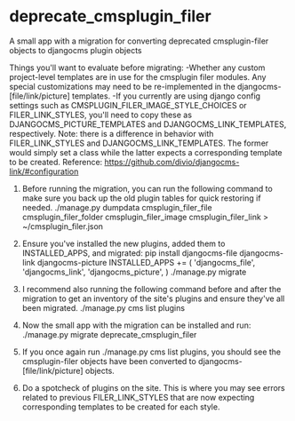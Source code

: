 # deprecate_cmsplugin_filer
A small app with a migration for converting deprecated cmsplugin-filer objects to djangocms plugin objects

Things you'll want to evaluate before migrating:
-Whether any custom project-level templates are in use for the cmsplugin filer modules. Any special customizations may need to be re-implemented in the djangocms-[file/link/picture] templates.
-If you currently are using django config settings such as CMSPLUGIN_FILER_IMAGE_STYLE_CHOICES or FILER_LINK_STYLES, you'll need to copy these as DJANGOCMS_PICTURE_TEMPLATES and DJANGOCMS_LINK_TEMPLATES, respectively. Note: there is a difference in behavior with FILER_LINK_STYLES and DJANGOCMS_LINK_TEMPLATES. The former would simply set a class while the latter expects a corresponding template to be created. Reference: https://github.com/divio/djangocms-link/#configuration

1. Before running the migration, you can run the following command to make sure you back up the old plugin tables for quick restoring if needed.
./manage.py dumpdata cmsplugin_filer_file cmsplugin_filer_folder cmsplugin_filer_image cmsplugin_filer_link > ~/cmsplugin_filer.json

2. Ensure you've installed the new plugins, added them to INSTALLED_APPS, and migrated:
pip install djangocms-file djangocms-link djangocms-picture
INSTALLED_APPS += (
    'djangocms_file',
    'djangocms_link',
    'djangocms_picture',
)
./manage.py migrate

3. I recommend also running the following command before and after the migration to get an inventory of the site's plugins and ensure they've all been migrated.
./manage.py cms list plugins

4. Now the small app with the migration can be installed and run:
./manage.py migrate deprecate_cmsplugin_filer

5. If you once again run ./manage.py cms list plugins, you should see the cmsplugin-filer objects have been converted to djangocms-[file/link/picture] objects.

6. Do a spotcheck of plugins on the site. This is where you may see errors related to previous FILER_LINK_STYLES that are now expecting corresponding templates to be created for each style.
